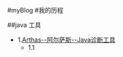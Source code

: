 #myBlog
#我的历程

##java 工具
- 1.[Arthas--阿尔萨斯--Java诊断工具](https://github.com/ShanShuan/myBlog/tree/master/Arthas)
    - 1.1[](https://github.com/ShanShuan/myBlog/tree/master/Arthas)
